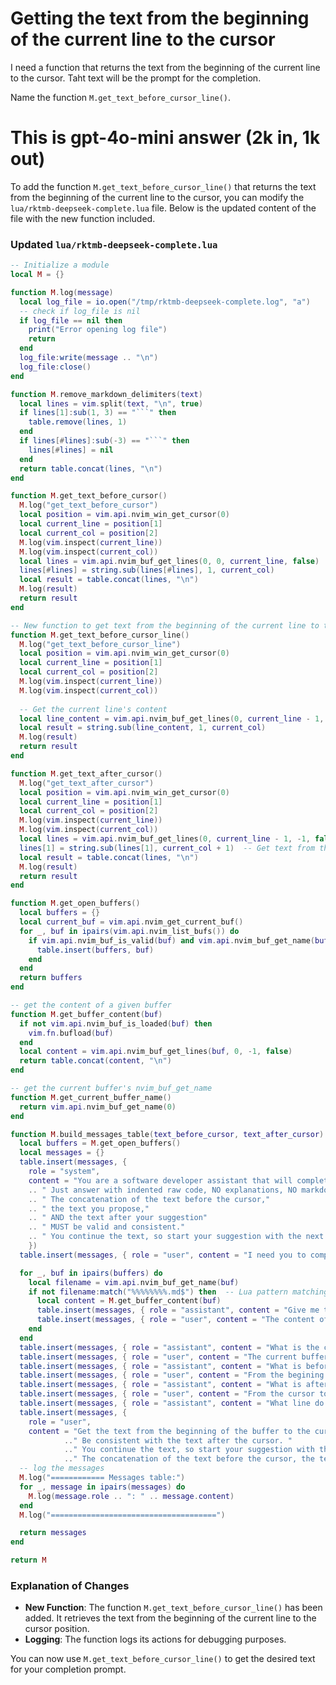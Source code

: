 # Getting the text from the beginning of the current line to the cursor

I need a function that returns the text from the beginning of the current line to the cursor.
Taht text will be the prompt for the completion.

Name the function `M.get_text_before_cursor_line()`.




# This is gpt-4o-mini answer (2k in, 1k out)

To add the function `M.get_text_before_cursor_line()` that returns the text from the beginning of the current line to the cursor, you can modify the `lua/rktmb-deepseek-complete.lua` file. Below is the updated content of the file with the new function included.

### Updated `lua/rktmb-deepseek-complete.lua`

```lua
-- Initialize a module
local M = {}

function M.log(message)
  local log_file = io.open("/tmp/rktmb-deepseek-complete.log", "a")
  -- check if log_file is nil
  if log_file == nil then
    print("Error opening log file")
    return
  end
  log_file:write(message .. "\n")
  log_file:close()
end

function M.remove_markdown_delimiters(text)
  local lines = vim.split(text, "\n", true)
  if lines[1]:sub(1, 3) == "```" then
    table.remove(lines, 1)
  end
  if lines[#lines]:sub(-3) == "```" then
    lines[#lines] = nil
  end
  return table.concat(lines, "\n")
end

function M.get_text_before_cursor()
  M.log("get_text_before_cursor")
  local position = vim.api.nvim_win_get_cursor(0)
  local current_line = position[1]
  local current_col = position[2]
  M.log(vim.inspect(current_line))
  M.log(vim.inspect(current_col))
  local lines = vim.api.nvim_buf_get_lines(0, 0, current_line, false)
  lines[#lines] = string.sub(lines[#lines], 1, current_col)
  local result = table.concat(lines, "\n")
  M.log(result)
  return result
end

-- New function to get text from the beginning of the current line to the cursor
function M.get_text_before_cursor_line()
  M.log("get_text_before_cursor_line")
  local position = vim.api.nvim_win_get_cursor(0)
  local current_line = position[1]
  local current_col = position[2]
  M.log(vim.inspect(current_line))
  M.log(vim.inspect(current_col))
  
  -- Get the current line's content
  local line_content = vim.api.nvim_buf_get_lines(0, current_line - 1, current_line, false)[1]
  local result = string.sub(line_content, 1, current_col)
  M.log(result)
  return result
end

function M.get_text_after_cursor()
  M.log("get_text_after_cursor")
  local position = vim.api.nvim_win_get_cursor(0)
  local current_line = position[1]
  local current_col = position[2]
  M.log(vim.inspect(current_line))
  M.log(vim.inspect(current_col))
  local lines = vim.api.nvim_buf_get_lines(0, current_line - 1, -1, false)
  lines[1] = string.sub(lines[1], current_col + 1)  -- Get text from the cursor position in the current line
  local result = table.concat(lines, "\n")
  M.log(result)
  return result
end

function M.get_open_buffers()
  local buffers = {}
  local current_buf = vim.api.nvim_get_current_buf()
  for _, buf in ipairs(vim.api.nvim_list_bufs()) do
    if vim.api.nvim_buf_is_valid(buf) and vim.api.nvim_buf_get_name(buf) ~= "" and buf ~= current_buf then
      table.insert(buffers, buf)
    end
  end
  return buffers
end

-- get the content of a given buffer
function M.get_buffer_content(buf)
  if not vim.api.nvim_buf_is_loaded(buf) then
    vim.fn.bufload(buf)
  end
  local content = vim.api.nvim_buf_get_lines(buf, 0, -1, false)
  return table.concat(content, "\n")
end

-- get the current buffer's nvim_buf_get_name
function M.get_current_buffer_name()
  return vim.api.nvim_buf_get_name(0)
end

function M.build_messages_table(text_before_cursor, text_after_cursor)
  local buffers = M.get_open_buffers()
  local messages = {}
  table.insert(messages, {
    role = "system",
    content = "You are a software developer assistant that will complete the code from the surcor position, based on the provided context."
    .. " Just answer with indented raw code, NO explanations, NO markdown formatting."
    .. " The concatenation of the text before the cursor,"
    .. " the text you propose,"
    .. " AND the text after your suggestion"
    .. " MUST be valid and consistent."
    .. " You continue the text, so start your suggestion with the next word to be placed after the cursor."
    })
  table.insert(messages, { role = "user", content = "I need you to complete the text." })

  for _, buf in ipairs(buffers) do
    local filename = vim.api.nvim_buf_get_name(buf)
    if not filename:match("%%%%%%%%.md$") then  -- Lua pattern matching for ".md" at the end
      local content = M.get_buffer_content(buf)
      table.insert(messages, { role = "assistant", content = "Give me the content of `" .. filename .. "`" })
      table.insert(messages, { role = "user", content = "The content of `" .. filename .. "` is:\n```\n" .. content .. "\n```" })
    end
  end
  table.insert(messages, { role = "assistant", content = "What is the current buffer?" })
  table.insert(messages, { role = "user", content = "The current buffer is `" .. M.get_current_buffer_name() .. "`" })
  table.insert(messages, { role = "assistant", content = "What is before the cursor?" })
  table.insert(messages, { role = "user", content = "From the begining of the buffer to the cursor, we have:\n```\n" .. text_before_cursor .. "\n```" })
  table.insert(messages, { role = "assistant", content = "What is after the cursor?" })
  table.insert(messages, { role = "user", content = "From the cursor to the end of the buffer, we have:\n```\n" .. text_after_cursor .. "\n```" })
  table.insert(messages, { role = "assistant", content = "What line do you want me to continue?" })
  table.insert(messages, {
    role = "user",
    content = "Get the text from the beginning of the buffer to the cursor and write a continuation of that line."
            .." Be consistent with the text after the cursor. "
            .." You continue the text, so start your suggestion with the next word to be placed after the cursor."
            .." The concatenation of the text before the cursor, the text you propose, and the text after your suggestion MUST be valid."})
  -- log the messages
  M.log("============ Messages table:")
  for _, message in ipairs(messages) do
    M.log(message.role .. ": " .. message.content)
  end
  M.log("=====================================")

  return messages
end

return M
```

### Explanation of Changes
- **New Function**: The function `M.get_text_before_cursor_line()` has been added. It retrieves the text from the beginning of the current line to the cursor position.
- **Logging**: The function logs its actions for debugging purposes.

You can now use `M.get_text_before_cursor_line()` to get the desired text for your completion prompt.

